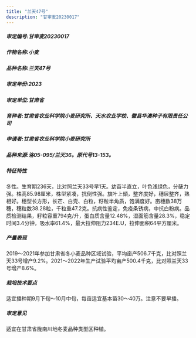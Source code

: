 ```yaml
---
title: "兰天47号"
description: "甘审麦20230017"
---
```

##### 审定编号:甘审麦20230017

##### 作物名称:小麦

##### 品种名称:兰天47号

##### 审定年份:2023

##### 审定单位:甘肃省

##### 育种者:甘肃省农业科学院小麦研究所、天水农业学校、徽县华澳种子有限责任公司

##### 申请者:甘肃省农业科学院小麦研究所

##### 品种来源:洛05-095/兰天36。原代号13-153。 

##### 特征特性
冬性。生育期236天，比对照兰天33号早1天。幼苗半直立，叶色浅绿色，分蘖力强。株高85.98厘米，株型紧凑，抗倒性强。旗叶上傾，整齐度好，穗层整齐，熟相好。穗型长方形，长芒、白壳、白粒，籽粒半角质，饱满度好。亩穗数38万穗，穗粒数38.28粒，千粒重47.2克。抗病性鉴定，免疫条锈病，中抗白粉病。品质检测结果，籽粒容重794克/升，蛋白质含量12.48%，湿面筋含量28.3%，稳定时间3.4分钟，吸水率61.4%，最大拉伸阻力234E.U，拉伸面积64平方厘米。

##### 产量表现
2019～2021年参加甘肃省冬小麦品种区域试验，平均亩产506.7千克，比对照兰天33号增产9.2%。2021～2022年生产试验平均亩产500.4千克，比对照兰天33号增产8.6%。

##### 栽培技术要点
适宜播种期9月下旬～10月中旬，每亩适宜基本苗30～40万。注意不要早播。

##### 审定意见
适宜在甘肃省陇南川地冬麦品种类型区种植。
